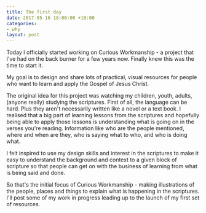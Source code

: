 ```yaml
---
title: The first day
date: 2017-05-16 18:00:00 +10:00
categories:
- why
layout: post
---
```


Today I officially started working on Curious Workmanship - a project that I've had on the back burner for a few years now. Finally knew this was the time to start it.

My goal is to design and share lots of practical, visual resources for people who want to learn and apply the Gospel of Jesus Christ.

The original idea for this project was watching my children, youth, adults, (anyone really) studying the scriptures. First of all, the language can be hard. Plus they aren't necessarily written like a novel or a text book. I realised that a big part of learning lessons from the scriptures and hopefully being able to apply those lessons is understanding what is going on in the verses you're reading. Information like who are the people mentioned, where and when are they, who is saying what to who, and who is doing what.

I felt inspired to use my design skills and interest in the scriptures to make it easy to understand the background and context to a given block of scripture so that people can get on with the business of learning from what is being said and done.

So that's the initial focus of Curious Workmanship - making illustrations of the people, places and things to explain what is happening in the scriptures. I'll post some of my work in progress leading up to the launch of my first set of resources.